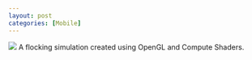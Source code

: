 ```yaml
---
layout: post
categories: [Mobile]
---
```

<img src="{{ site.baseurl }}/images/flocking.jpg">
A flocking simulation created using OpenGL and Compute Shaders.